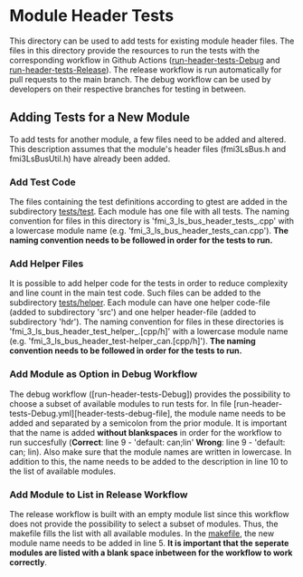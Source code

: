 # Module Header Tests
This directory can be used to add tests for existing module header files. The files in this directory provide the resources to run the tests with the corresponding workflow in Github Actions ([run-header-tests-Debug][header-tests-debug] and [run-header-tests-Release][header-tests-release]). The release workflow is run automatically for pull requests to the main branch. The debug workflow can be used by developers on their respective branches for testing in between.

## Adding Tests for a New Module
To add tests for another module, a few files need to be added and altered. This description assumes that the module's header files (fmi3LsBus<MODULE>.h and fmi3LsBusUtil<MODULE>.h) have already been added.

### Add Test Code
The files containing the test definitions according to gtest are added in the subdirectory [tests/test][test-folder]. Each module has one file with all tests. The naming convention for files in this directory is 'fmi_3_ls_bus_header_tests_<MODULE>.cpp' with a lowercase module name (e.g. 'fmi_3_ls_bus_header_tests_can.cpp'). **The naming convention needs to be followed in order for the tests to run.**

### Add Helper Files
It is possible to add helper code for the tests in order to reduce complexity and line count in the main test code. Such files can be added to the subdirectory [tests/helper][helper-folder]. Each module can have one helper code-file (added to subdirectory 'src') and one helper header-file (added to subdirectory 'hdr'). The naming convention for files in these directories is 'fmi_3_ls_bus_header_test_helper_<MODULE>.\[cpp/h\]' with a lowercase module name (e.g. 'fmi_3_ls_bus_header_test-helper_can.\[cpp/h\]'). **The naming convention needs to be followed in order for the tests to run.**

### Add Module as Option in Debug Workflow
The debug workflow ([run-header-tests-Debug]) provides the possibility to choose a subset of available modules to run tests for. In file [run-header-tests-Debug.yml][header-tests-debug-file], the module name needs to be added and separated by a semicolon from the prior module. It is important that the name is added **without blankspaces** in order for the workflow to run succesfully (**Correct**: line 9 - 'default: can;lin' **Wrong**: line 9 - 'default: can; lin). Also make sure that the module names are written in lowercase. In addition to this, the name needs to be added to the description in line 10 to the list of available modules.

### Add Module to List in Release Workflow
The release workflow is built with an empty module list since this workflow does not provide the possibility to select a subset of modules. Thus, the makefile fills the list with all available modules. In the [makefile][makefile], the new module name needs to be added in line 5. **It is important that the seperate modules are listed with a blank space inbetween for the workflow to work correctly**.

[header-tests-debug]: https://github.com/modelica/fmi-ls-bus/actions/workflows/run-header-tests-Debug.yml
[header-tests-release]: https://github.com/modelica/fmi-ls-bus/actions/workflows/run-header-tests-Release.yml
[test-folder]: https://github.com/modelica/fmi-ls-bus/tree/main/headers/tests/test
[helper-folder]: https://github.com/modelica/fmi-ls-bus/tree/main/headers/tests/helper
[makefile]: https://github.com/modelica/fmi-ls-bus/blob/main/headers/tests/CMakeLists.txt
